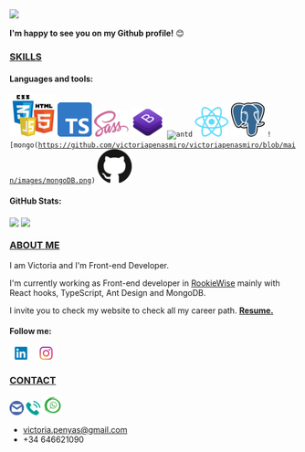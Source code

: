 <!--
**victoriapenasmiro/victoriapenasmiro** is a ✨ _special_ ✨ repository because its `README.md` (this file) appears on your GitHub profile.

Here are some ideas to get you started:

- 🔭 I’m currently working on ...
- 🌱 I’m currently learning ...
- 👯 I’m looking to collaborate on ...
- 🤔 I’m looking for help with ...
- 💬 Ask me about ...
- 📫 How to reach me: ...
- 😄 Pronouns: ...
- ⚡ Fun fact: ...
-->

<img src="https://media.giphy.com/media/26xBukhJ0i8KXADYc/giphy.gif" height="170">

**I'm happy to see you on my Github profile!** 😊

### <ins>SKILLS</ins>

#### Languages and tools:

<code>![html5-css3-js](https://github.com/victoriapenasmiro/victoriapenasmiro/blob/main/images/html-js-css.png)</code>
<code>![typescript](https://github.com/victoriapenasmiro/victoriapenasmiro/blob/main/images/TypeScript.png)</code>
<code>![sass](https://github.com/victoriapenasmiro/victoriapenasmiro/blob/main/images/sass.png)</code>
<code>![bootstrap](https://github.com/victoriapenasmiro/victoriapenasmiro/blob/main/images/bootstrap.png)</code>
<code>![antd](https://github.com/victoriapenasmiro/victoriapenasmiro/blob/main/images/antdlogo.svg)</code>
<code>![react](https://github.com/victoriapenasmiro/victoriapenasmiro/blob/main/images/react.png)</code>
<code>![psql](https://github.com/victoriapenasmiro/victoriapenasmiro/blob/main/images/psql.png)</code>
<code>![mongo(https://github.com/victoriapenasmiro/victoriapenasmiro/blob/main/images/mongoDB.png)</code>
<code>![github](https://github.com/victoriapenasmiro/victoriapenasmiro/blob/main/images/github.png)</code>

#### GitHub Stats:

<img align="center" src="https://github-readme-stats.vercel.app/api/top-langs/?username=victoriapenasmiro&layout=compact&hide_title=true" height="150"/> <img align="center" src="https://github-readme-stats.vercel.app/api?username=victoriapenasmiro&show_icons=true&theme=radical&hide_title=true&show_icons=true&count_private=true" height="150"/>

### <ins>ABOUT ME</ins>
I am Victoria and I'm Front-end Developer.

I'm currently working as Front-end developer in [RookieWise](https://rookiewise.com/) mainly with React hooks, TypeScript, Ant Design and MongoDB.

I invite you to check my website to check all my career path. <a href="https://victoriapenasmiro.github.io/resume/" target="_blank"><strong> Resume.</strong></a>

#### Follow me:

[![Linkedin](https://github.com/victoriapenasmiro/victoriapenasmiro/blob/main/images/linkedin.png)](https://www.linkedin.com/in/victoriapenas/) 
[![Instagram](https://github.com/victoriapenasmiro/victoriapenasmiro/blob/main/images/instagram.png)](https://www.instagram.com/vickypenyas/)

### <ins>CONTACT</ins>
<a href="mailto:victoria.penyas@gmail.com">![Email](https://github.com/victoriapenasmiro/victoriapenasmiro/blob/main/images/email.png)</a>
[![Phone](https://github.com/victoriapenasmiro/victoriapenasmiro/blob/main/images/phone.png)](tel:+34646621090)
<a href="https://api.whatsapp.com/send?phone=34646621090" target="_blank">![WhatssApp](https://github.com/victoriapenasmiro/victoriapenasmiro/blob/main/images/whatssapp.png)</a>

* victoria.penyas@gmail.com
* +34 646621090
